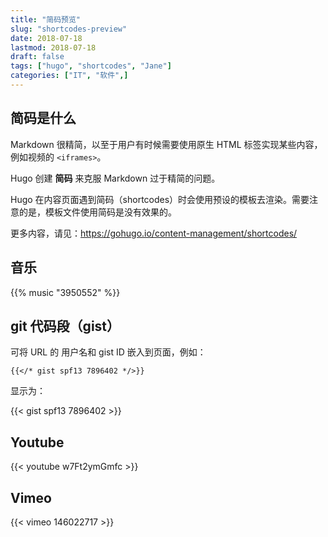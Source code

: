 ```yaml
---
title: "简码预览"
slug: "shortcodes-preview"
date: 2018-07-18
lastmod: 2018-07-18
draft: false
tags: ["hugo", "shortcodes", "Jane"]
categories: ["IT", "软件",]
---
```


## 简码是什么

Markdown 很精简，以至于用户有时候需要使用原生 HTML 标签实现某些内容，例如视频的 `<iframes>`。

Hugo 创建 **简码** 来克服 Markdown 过于精简的问题。

Hugo 在内容页面遇到简码（shortcodes）时会使用预设的模板去渲染。需要注意的是，模板文件使用简码是没有效果的。

更多内容，请见：https://gohugo.io/content-management/shortcodes/

<!--more-->

## 音乐

{{% music "3950552" %}}

## git 代码段（gist）

可将 URL 的 用户名和 gist ID 嵌入到页面，例如：

```
{{</* gist spf13 7896402 */>}}
```

显示为：

{{< gist spf13 7896402 >}}


## Youtube

{{< youtube w7Ft2ymGmfc >}}


## Vimeo

{{< vimeo 146022717 >}}

